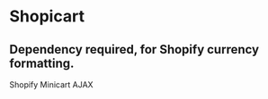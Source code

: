 # Shopicart
 
## Dependency required, for Shopify currency formatting.
<script src="https:{{ 'api.jquery.js' | shopify_asset_url | remove: 'http:' | remove: 'https:'}}" defer="defer" crossorigin="anonymous"></script>

Shopify Minicart AJAX
